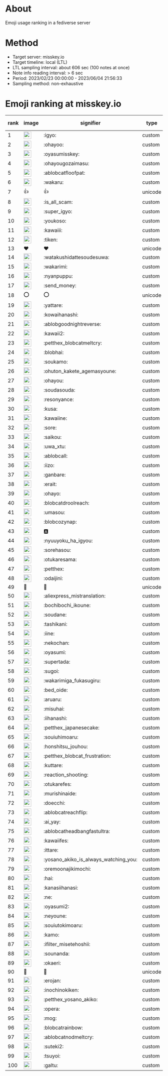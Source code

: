 # About
Emoji usage ranking in a fediverse server

# Method
- Target server: misskey.io
- Target timeline: local (LTL)
- LTL sampling interval: about 606 sec (100 notes at once)
- Note info reading interval: > 6 sec
- Period: 2023/02/23 00:00:00 - 2023/06/04 21:56:33 
- Sampling method: non-exhaustive

# Emoji ranking at misskey.io

|rank|image|signifier|type|frequency score|
|----|----|----|----|----|
|1|<img height="24" src="https://misskey.io/emoji/igyo.webp">|:igyo:|custom|98758|
|2|<img height="24" src="https://misskey.io/emoji/ohayoo.webp">|:ohayoo:|custom|92140|
|3|<img height="24" src="https://misskey.io/emoji/oyasumisskey.webp">|:oyasumisskey:|custom|43869|
|4|<img height="24" src="https://misskey.io/emoji/ohayougozaimasu.webp">|:ohayougozaimasu:|custom|39046|
|5|<img height="24" src="https://misskey.io/emoji/ablobcatfloofpat.webp">|:ablobcatfloofpat:|custom|28138|
|6|<img height="24" src="https://misskey.io/emoji/wakaru.webp">|:wakaru:|custom|24845|
|7|👍|👍|unicode|23870|
|8|<img height="24" src="https://misskey.io/emoji/is_all_scam.webp">|:is_all_scam:|custom|22725|
|9|<img height="24" src="https://misskey.io/emoji/super_igyo.webp">|:super_igyo:|custom|20027|
|10|<img height="24" src="https://misskey.io/emoji/youkoso.webp">|:youkoso:|custom|18388|
|11|<img height="24" src="https://misskey.io/emoji/kawaiii.webp">|:kawaiii:|custom|18017|
|12|<img height="24" src="https://misskey.io/emoji/tiken.webp">|:tiken:|custom|14463|
|13|❤|❤|unicode|14274|
|14|<img height="24" src="https://misskey.io/emoji/watakushidattesoudesuwa.webp">|:watakushidattesoudesuwa:|custom|13801|
|15|<img height="24" src="https://misskey.io/emoji/wakarimi.webp">|:wakarimi:|custom|13182|
|16|<img height="24" src="https://misskey.io/emoji/nyanpuppu.webp">|:nyanpuppu:|custom|12934|
|17|<img height="24" src="https://misskey.io/emoji/send_money.webp">|:send_money:|custom|12819|
|18|⭕|⭕|unicode|12704|
|19|<img height="24" src="https://misskey.io/emoji/yattare.webp">|:yattare:|custom|12595|
|20|<img height="24" src="https://misskey.io/emoji/kowaihanashi.webp">|:kowaihanashi:|custom|11572|
|21|<img height="24" src="https://misskey.io/emoji/ablobgoodnightreverse.webp">|:ablobgoodnightreverse:|custom|10263|
|22|<img height="24" src="https://misskey.io/emoji/kawaii2.webp">|:kawaii2:|custom|10247|
|23|<img height="24" src="https://misskey.io/emoji/petthex_blobcatmeltcry.webp">|:petthex_blobcatmeltcry:|custom|9824|
|24|<img height="24" src="https://misskey.io/emoji/blobhai.webp">|:blobhai:|custom|9577|
|25|<img height="24" src="https://misskey.io/emoji/soukamo.webp">|:soukamo:|custom|9381|
|26|<img height="24" src="https://misskey.io/emoji/ohuton_kakete_agemasyoune.webp">|:ohuton_kakete_agemasyoune:|custom|9303|
|27|<img height="24" src="https://misskey.io/emoji/ohayou.webp">|:ohayou:|custom|8762|
|28|<img height="24" src="https://misskey.io/emoji/soudasouda.webp">|:soudasouda:|custom|8014|
|29|<img height="24" src="https://misskey.io/emoji/resonyance.webp">|:resonyance:|custom|7808|
|30|<img height="24" src="https://misskey.io/emoji/kusa.webp">|:kusa:|custom|7571|
|31|<img height="24" src="https://misskey.io/emoji/kawaiine.webp">|:kawaiine:|custom|7453|
|32|<img height="24" src="https://misskey.io/emoji/sore.webp">|:sore:|custom|6983|
|33|<img height="24" src="https://misskey.io/emoji/saikou.webp">|:saikou:|custom|6770|
|34|<img height="24" src="https://misskey.io/emoji/uwa_xtu.webp">|:uwa_xtu:|custom|6670|
|35|<img height="24" src="https://misskey.io/emoji/ablobcall.webp">|:ablobcall:|custom|6555|
|36|<img height="24" src="https://misskey.io/emoji/iizo.webp">|:iizo:|custom|6529|
|37|<img height="24" src="https://misskey.io/emoji/ganbare.webp">|:ganbare:|custom|6363|
|38|<img height="24" src="https://misskey.io/emoji/erait.webp">|:erait:|custom|6326|
|39|<img height="24" src="https://misskey.io/emoji/ohayo.webp">|:ohayo:|custom|6121|
|40|<img height="24" src="https://misskey.io/emoji/blobcatdroolreach.webp">|:blobcatdroolreach:|custom|6026|
|41|<img height="24" src="https://misskey.io/emoji/umasou.webp">|:umasou:|custom|5761|
|42|<img height="24" src="https://misskey.io/emoji/blobcozynap.webp">|:blobcozynap:|custom|5689|
|43|<img height="24" src="https://misskey.io/emoji/a.webp">|:a:|custom|5597|
|44|<img height="24" src="https://misskey.io/emoji/nyuuyoku_ha_igyou.webp">|:nyuuyoku_ha_igyou:|custom|5480|
|45|<img height="24" src="https://misskey.io/emoji/sorehasou.webp">|:sorehasou:|custom|5454|
|46|<img height="24" src="https://misskey.io/emoji/otukaresama.webp">|:otukaresama:|custom|5433|
|47|<img height="24" src="https://misskey.io/emoji/petthex.webp">|:petthex:|custom|5387|
|48|<img height="24" src="https://misskey.io/emoji/odaijini.webp">|:odaijini:|custom|5381|
|49|🎉|🎉|unicode|5373|
|50|<img height="24" src="https://misskey.io/emoji/aliexpress_mistranslation.webp">|:aliexpress_mistranslation:|custom|5226|
|51|<img height="24" src="https://misskey.io/emoji/bochibochi_ikoune.webp">|:bochibochi_ikoune:|custom|5047|
|52|<img height="24" src="https://misskey.io/emoji/soudane.webp">|:soudane:|custom|5026|
|53|<img height="24" src="https://misskey.io/emoji/tashikani.webp">|:tashikani:|custom|5001|
|54|<img height="24" src="https://misskey.io/emoji/iine.webp">|:iine:|custom|4774|
|55|<img height="24" src="https://misskey.io/emoji/nekochan.webp">|:nekochan:|custom|4663|
|56|<img height="24" src="https://misskey.io/emoji/oyasumi.webp">|:oyasumi:|custom|4442|
|57|<img height="24" src="https://misskey.io/emoji/supertada.webp">|:supertada:|custom|4377|
|58|<img height="24" src="https://misskey.io/emoji/sugoi.webp">|:sugoi:|custom|4314|
|59|<img height="24" src="https://misskey.io/emoji/wakarimiga_fukasugiru.webp">|:wakarimiga_fukasugiru:|custom|4313|
|60|<img height="24" src="https://misskey.io/emoji/bed_oide.webp">|:bed_oide:|custom|4041|
|61|<img height="24" src="https://misskey.io/emoji/aruaru.webp">|:aruaru:|custom|4041|
|62|<img height="24" src="https://misskey.io/emoji/misuhai.webp">|:misuhai:|custom|4022|
|63|<img height="24" src="https://misskey.io/emoji/iihanashi.webp">|:iihanashi:|custom|3965|
|64|<img height="24" src="https://misskey.io/emoji/petthex_japanesecake.webp">|:petthex_japanesecake:|custom|3960|
|65|<img height="24" src="https://misskey.io/emoji/souiuhimoaru.webp">|:souiuhimoaru:|custom|3923|
|66|<img height="24" src="https://misskey.io/emoji/honshitsu_jouhou.webp">|:honshitsu_jouhou:|custom|3885|
|67|<img height="24" src="https://misskey.io/emoji/petthex_blobcat_frustration.webp">|:petthex_blobcat_frustration:|custom|3786|
|68|<img height="24" src="https://misskey.io/emoji/kuttare.webp">|:kuttare:|custom|3728|
|69|<img height="24" src="https://misskey.io/emoji/reaction_shooting.webp">|:reaction_shooting:|custom|3515|
|70|<img height="24" src="https://misskey.io/emoji/otukarefes.webp">|:otukarefes:|custom|3462|
|71|<img height="24" src="https://misskey.io/emoji/murishinaide.webp">|:murishinaide:|custom|3364|
|72|<img height="24" src="https://misskey.io/emoji/doecchi.webp">|:doecchi:|custom|3364|
|73|<img height="24" src="https://misskey.io/emoji/ablobcatreachflip.webp">|:ablobcatreachflip:|custom|3337|
|74|<img height="24" src="https://misskey.io/emoji/ai_yay.webp">|:ai_yay:|custom|3297|
|75|<img height="24" src="https://misskey.io/emoji/ablobcatheadbangfastultra.webp">|:ablobcatheadbangfastultra:|custom|3236|
|76|<img height="24" src="https://misskey.io/emoji/kawaiifes.webp">|:kawaiifes:|custom|3209|
|77|<img height="24" src="https://misskey.io/emoji/ittare.webp">|:ittare:|custom|3122|
|78|<img height="24" src="https://misskey.io/emoji/yosano_akiko_is_always_watching_you.webp">|:yosano_akiko_is_always_watching_you:|custom|3098|
|79|<img height="24" src="https://misskey.io/emoji/oremoonajikimochi.webp">|:oremoonajikimochi:|custom|3039|
|80|<img height="24" src="https://misskey.io/emoji/hai.webp">|:hai:|custom|2950|
|81|<img height="24" src="https://misskey.io/emoji/kanasiihanasi.webp">|:kanasiihanasi:|custom|2929|
|82|<img height="24" src="https://misskey.io/emoji/ne.webp">|:ne:|custom|2929|
|83|<img height="24" src="https://misskey.io/emoji/oyasumi2.webp">|:oyasumi2:|custom|2905|
|84|<img height="24" src="https://misskey.io/emoji/neyoune.webp">|:neyoune:|custom|2902|
|85|<img height="24" src="https://misskey.io/emoji/souiutokimoaru.webp">|:souiutokimoaru:|custom|2879|
|86|<img height="24" src="https://misskey.io/emoji/kamo.webp">|:kamo:|custom|2877|
|87|<img height="24" src="https://misskey.io/emoji/ifilter_misetehoshii.webp">|:ifilter_misetehoshii:|custom|2848|
|88|<img height="24" src="https://misskey.io/emoji/sounanda.webp">|:sounanda:|custom|2811|
|89|<img height="24" src="https://misskey.io/emoji/okaeri.webp">|:okaeri:|custom|2800|
|90|🤔|🤔|unicode|2774|
|91|<img height="24" src="https://misskey.io/emoji/erojan.webp">|:erojan:|custom|2720|
|92|<img height="24" src="https://misskey.io/emoji/inochinokiken.webp">|:inochinokiken:|custom|2676|
|93|<img height="24" src="https://misskey.io/emoji/petthex_yosano_akiko.webp">|:petthex_yosano_akiko:|custom|2665|
|94|<img height="24" src="https://misskey.io/emoji/opera.webp">|:opera:|custom|2608|
|95|<img height="24" src="https://misskey.io/emoji/mog.webp">|:mog:|custom|2596|
|96|<img height="24" src="https://misskey.io/emoji/blobcatrainbow.webp">|:blobcatrainbow:|custom|2551|
|97|<img height="24" src="https://misskey.io/emoji/ablobcatnodmeltcry.webp">|:ablobcatnodmeltcry:|custom|2533|
|98|<img height="24" src="https://misskey.io/emoji/suteki2.webp">|:suteki2:|custom|2496|
|99|<img height="24" src="https://misskey.io/emoji/tsuyoi.webp">|:tsuyoi:|custom|2480|
|100|<img height="24" src="https://misskey.io/emoji/galtu.webp">|:galtu:|custom|2466|
